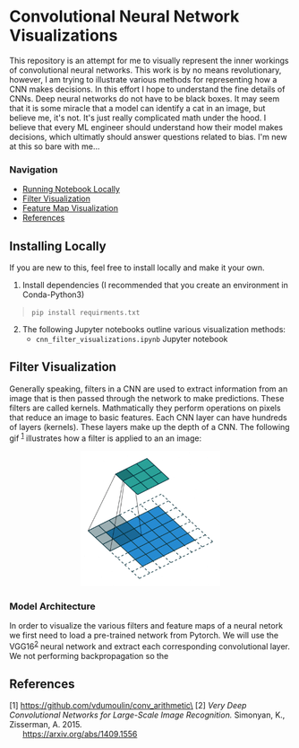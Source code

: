 # Convolutional Neural Network Visualizations 

This repository is an attempt for me to visually represent the inner workings of convolutional neural networks. This work is by no means revolutionary, however, I am trying to illustrate various methods for representing how a CNN makes decisions. In this effort I hope to understand the fine details of CNNs. Deep neural networks do not have to be black boxes. It may seem that it is some miracle that a model can identify a cat in an image, but believe me, it's not. It's just really complicated math under the hood. I believe that every ML engineer should understand how their model makes decisions, which ultimatly should answer questions related to bias. I'm new at this so bare with me...

### Navigation
* [Running Notebook Locally](#installing_locally)
* [Filter Visualization](#filter_vis)
* [Feature Map Visualization](#feature_map_visualization)
* [References](#referances)

<a id='installing_locally'></a>
## Installing Locally
If you are new to this, feel free to install locally and make it your own.
1. Install dependencies (I recommended that you create an environment in Conda-Python3)  
>`pip install requirments.txt`
2. The following Jupyter notebooks outline various visualization methods:
    * `cnn_filter_visualizations.ipynb` Jupyter notebook 

<a id='filter_vis'></a>
## Filter Visualization

Generally speaking, filters in a CNN are used to extract information from an image that is then passed through the network to make predictions. These filters are called kernels. Mathmatically they perform operations on pixels that reduce an image to basic features. Each CNN layer can have hundreds of layers (kernels). These layers make up the depth of a CNN. The following gif <sup>[1](#1)</sup> illustrates how a filter is applied to an an image:

<p align="center">
<img width="250" src = "images/padding_strides.gif">
</p>

### Model Architecture

In order to visualize the various filters and feature maps of a neural netork we first need to load a pre-trained network from Pytorch. We will use the VGG16<sup>[2](#1)</sup> neural network and extract each corresponding convolutional layer. We not performing backpropagation so the 

<a id='references'></a>
## References
[1]<a id='1'></a> https://github.com/vdumoulin/conv_arithmetic\
[2]<a id='2'></a> *Very Deep Convolutional Networks for Large-Scale Image Recognition.* Simonyan, K.,
Zisserman, A. 2015.  
&nbsp;&nbsp;&nbsp;&nbsp;&nbsp;&nbsp;https://arxiv.org/abs/1409.1556
